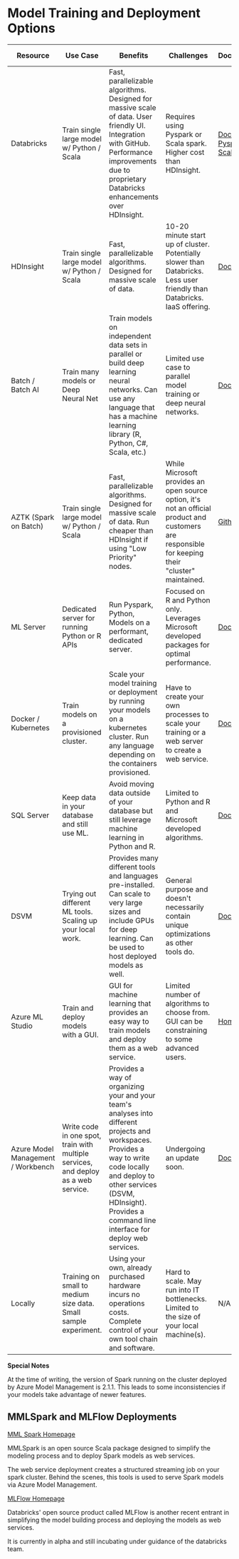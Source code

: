 # Model Training and Deployment Options 
|Resource |Use Case|Benefits|Challenges|Documentation|Deployment Strategy|
|-----|-----|-----|-----|-----|-----|
Databricks|Train single large model w/ Python / Scala|Fast, parallelizable algorithms.  Designed for massive scale of data.  User friendly UI.  Integration with GitHub.  Performance improvements due to proprietary Databricks enhancements over HDInsight.|Requires using Pyspark or Scala spark.  Higher cost than HDInsight.|[Docs](https://docs.azuredatabricks.net/)<br>[Pyspark API](https://spark.apache.org/docs/latest/api/python/index.html)<br>[Scala API](http://spark.apache.org/docs/latest/api/scala/index.html)|Deploy Spark Model with MML Spark.<br>Take sklearn model and deploy elsewhere.|
HDInsight|Train single large model w/ Python / Scala|Fast, parallelizable algorithms.  Designed for massive scale of data.|10-20 minute start up of cluster.  Potentially slower than Databricks.  Less user friendly than Databricks.  IaaS offering.|[Docs](https://docs.microsoft.com/en-us/azure/hdinsight/)|Deploy Spark Model with MML Spark.<br>Take sklearn model and deploy elsewhere.|
Batch / Batch AI|Train many models or Deep Neural Net|Train models on independent data sets in parallel or build deep learning neural networks.  Can use any language that has a machine learning library (R, Python, C#, Scala, etc.)|Limited use case to parallel model training or deep neural networks.|[Docs](https://docs.microsoft.com/en-us/azure/batch-ai/)|Models can be applied to new data in batch.<br>Take trained models and deploy elsewhere|
AZTK (Spark on Batch)|Train single large model w/ Python / Scala|Fast, parallelizable algorithms.  Designed for massive scale of data.   Run cheaper than HDInsight if using "Low Priority" nodes.|While Microsoft provides an open source option, it's not an official product and customers are responsible for keeping their "cluster" maintained.|[Github](https://github.com/Azure/aztk)|Deploy Spark Model with MML Spark.<br>Take sklearn model and deploy elsewhere.|
ML Server|Dedicated server for running Python or R APIs|Run Pyspark, Python, Models on a performant, dedicated server.|Focused on R and Python only.  Leverages Microsoft developed packages for optimal performance.|[Docs](https://docs.microsoft.com/en-us/machine-learning-server/what-is-machine-learning-server) |Deployable as a Web Service.|
Docker / Kubernetes|Train models on a provisioned cluster.|Scale your model training or deployment by running your models on a kubernetes cluster.  Run any language depending on the containers provisioned.|Have to create your own processes to scale your training or a web server to create a web service.|[Docs](https://docs.microsoft.com/en-us/azure/aks/intro-kubernetes)|You create the API service.|
SQL Server|Keep data in your database and still use ML.|Avoid moving data outside of your database but still leverage machine learning in Python and R.|Limited to Python and R and Microsoft developed algorithms.|[Docs](https://docs.microsoft.com/en-us/sql/advanced-analytics/r/sql-server-r-services?view=sql-server-2017)|Deployable as Stored Procedures|
DSVM|Trying out different ML tools.  Scaling up your local work.|Provides many different tools and languages pre-installed.  Can scale to very large sizes and include GPUs for deep learning.  Can be used to host deployed models as well.|General purpose and doesn't necessarily contain unique optimizations as other tools do.|[Docs](https://docs.microsoft.com/en-us/azure/machine-learning/machine-learning-data-science-virtual-machine-overview)|Take trained model and turn DSVM into a web server.|
Azure ML Studio|Train and deploy models with a GUI. |GUI for machine learning that provides an easy way to train models and deploy them as a web service. |Limited number of algorithms to choose from.  GUI can be constraining to some advanced users.|[Homepage](https://studio.azureml.net/)|Deployable as a Web Service.|
Azure Model Management / Workbench|Write code in one spot, train with multiple services, and deploy as a web service.|Provides a way of organizing your and your team's analyses into different projects and workspaces.  Provides a way to write code locally and deploy to other services (DSVM, HDInsight).  Provides a command line interface for deploy web services.|Undergoing an update soon.|[Docs](https://docs.microsoft.com/en-us/azure/machine-learning/desktop-workbench/model-management-overview)|This service deploys an AKS cluster and a Web Service.|
Locally|Training on small to medium size data.  Small sample experiment.|Using your own, already purchased hardware incurs no operations costs.  Complete control of your own tool chain and software.|Hard to scale.  May run into IT bottlenecks.  Limited to the size of your local machine(s).|N/A|Take trained model and deploy elsewhere|
  
**Special Notes**

At the time of writing, the version of Spark running on the cluster deployed by Azure Model Management is 2.1.1. 
This leads to some inconsistencies if your models take advantage of newer features. 
  
## MMLSpark and MLFlow Deployments 
  
[MML Spark Homepage](https://github.com/Azure/mmlspark)
  
MMLSpark is an open source Scala package designed to simplify the modeling process and to deploy Spark models as web services. 
  
The web service deployment creates a structured streaming job on your spark cluster.  Behind the scenes, this tools is used to serve Spark models via Azure Model Management. 
  
[MLFlow Homepage](https://github.com/databricks/mlflow)
  
Databricks' open source product called MLFlow is another recent entrant in simplifying the model building process and deploying the models as web services. 
  
It is currently in alpha and still incubating under guidance of the databricks team.